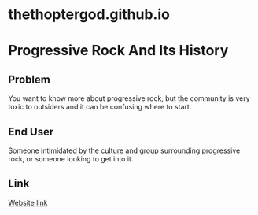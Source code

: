 # thethoptergod.github.io
# Progressive Rock And Its History
## Problem
You want to know more about progressive rock, but the community is very toxic to outsiders and it can be confusing where to start.
## End User
Someone intimidated by the culture and group surrounding progressive rock, or someone looking to get into it.
## Link
[Website link](https://www.reddingguitars.com)
